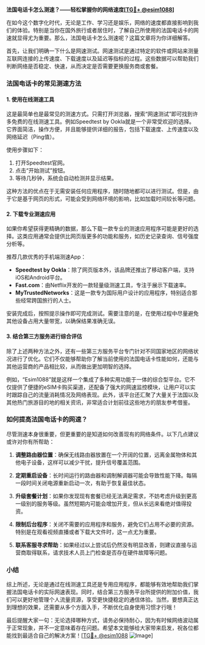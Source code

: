 **法国电话卡怎么测速？——轻松掌握你的网络速度[[TG💪+ @esim1088](https://t.me/s/esim1088)]**

在如今这个数字化时代，无论是工作、学习还是娱乐，网络的速度都直接影响到我们的体验。特别是当你在国外旅行或者居住时，了解自己所使用的法国电话卡的网速就显得尤为重要。那么，法国电话卡怎么测速呢？这篇文章将为你详细解答。

首先，让我们明确一下什么是网速测试。网速测试是通过特定的软件或网站来测量互联网连接的上传速度、下载速度以及延迟等指标的过程。这些数据可以帮助我们判断网络是否稳定、快速，从而决定是否需要更换服务商或套餐。

### 法国电话卡的常见测速方法

#### 1. 使用在线测速工具
这是最简单也是最常见的测速方式。只需打开浏览器，搜索“网速测试”即可找到许多免费的在线测速工具。例如Speedtest by Ookla就是一个非常受欢迎的选择。它界面简洁，操作方便，并且能够提供详细的报告，包括下载速度、上传速度以及网络延迟（Ping值）。

使用步骤如下：
1. 打开Speedtest官网。
2. 点击“开始测试”按钮。
3. 等待几秒钟，系统会自动检测并显示结果。

这种方法的优点在于无需安装任何应用程序，随时随地都可以进行测试。但是，由于它是基于网页的形式，可能会受到网络环境的影响，比如加载时间较长等问题。

#### 2. 下载专业测速应用
如果你希望获得更精确的数据，那么下载一款专业的测速应用程序可能是更好的选择。这类应用通常会提供比网页版更多的功能和服务，如历史记录查询、信号强度分析等。

推荐几款优秀的手机端测速App：
- **Speedtest by Ookla**：除了网页版本外，该品牌还推出了移动客户端，支持iOS和Android平台。
- **Fast.com**：由Netflix开发的一款轻量级测速工具，专注于展示下载速率。
- **MyTrustedNetworks**：这是一款专为国际用户设计的应用程序，特别适合那些经常跨国旅行的人士。

安装完成后，按照提示操作即可完成测试。需要注意的是，在使用过程中尽量避免其他设备占用大量带宽，以确保结果准确无误。

#### 3. 结合第三方服务进行综合评估
除了上述两种方法之外，还有一些第三方服务平台专门针对不同国家地区的网络状况进行了优化。它们不仅能够帮助你了解当前使用的法国电话卡性能如何，还能与其他运营商的产品相比较，从而做出更加明智的选择。

例如，“Esim1088”就是这样一个集成了多种实用功能于一体的综合型平台。它不仅提供了便捷的eSIM卡购买渠道，还配备了强大的网速监控模块，让用户可以实时跟踪自己的流量消耗情况及网络表现。此外，该平台还汇聚了大量关于法国以及其他热门旅游目的地的相关资讯，非常适合计划前往这些地方的朋友参考借鉴。

### 如何提高法国电话卡的网速？

尽管测速本身很重要，但更重要的是知道如何改善现有的网络条件。以下几点建议或许对你有所帮助：

1. **调整路由器位置**：确保无线路由器放置在一个开阔的位置，远离金属物体和其他电子设备，这样可以减少干扰，提升信号覆盖范围。
   
2. **定期重启设备**：长时间运行的路由器和调制解调器可能会导致性能下降。每隔一段时间关闭电源重新启动一次，有助于恢复最佳状态。
   
3. **升级套餐计划**：如果你发现现有套餐已经无法满足需求，不妨考虑升级到更高一级别的服务等级。虽然短期内可能会增加开支，但从长远来看绝对值得投资。
   
4. **限制后台程序**：关闭不需要的应用程序和服务，避免它们占用不必要的资源。特别是在观看视频直播或者下载大文件时，这一点尤为重要。
   
5. **联系客服寻求帮助**：如果经过以上尝试后仍然没有明显改善，则建议直接与运营商取得联系，请求技术人员上门检查是否存在硬件故障等问题。

### 小结

综上所述，无论是通过在线测速工具还是专用应用程序，都能够有效地帮助我们掌握法国电话卡的实际网速表现。同时，结合第三方服务平台所提供的附加价值，我们可以更好地管理个人流量资源，享受更快捷稳定的通信体验。当然，要想真正达到理想的效果，还需要从多个方面入手，不断优化自身使用习惯才行哦！

最后提醒大家一句：无论选择哪种方式，请务必保持耐心，因为有时候网络波动属于正常现象，并不一定意味着存在问题。希望本文能够给大家带来启发，祝各位都能找到最适合自己的解决方案！[[TG💪+ @esim1088](https://t.me/s/esim1088) ![Image](https://i.postimg.cc/4NQfJmqS/Snipaste-2025-05-13-00-14-12.png)]